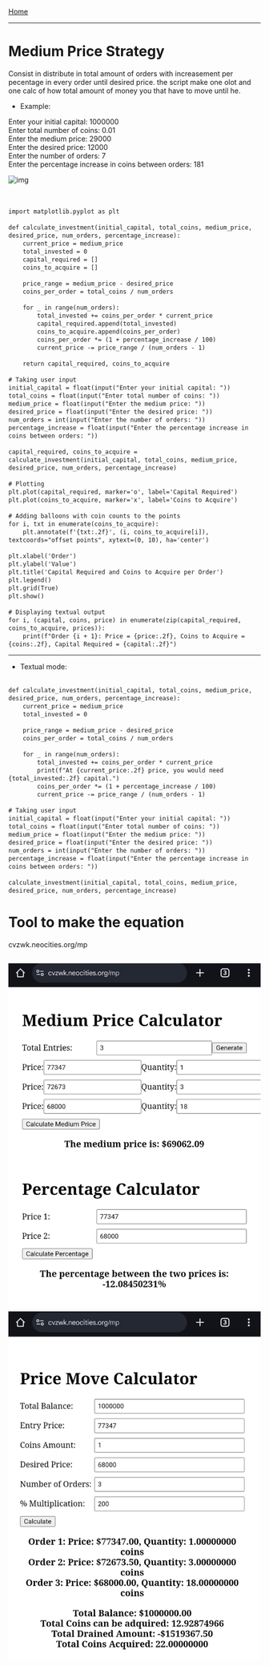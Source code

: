 [Home](/README.md)     

---    

# Medium Price Strategy

Consist in distribute in total amount of orders with increasement per pecentage in every order until desired price.
the script make one olot and one calc of how total amount of money you that have to move until he.

- Example:        
        
Enter your initial capital: 1000000        
Enter total number of coins: 0.01       
Enter the medium price: 29000        
Enter the desired price: 12000      
Enter the number of orders: 7       
Enter the percentage increase in coins between orders: 181        
 
![img](/assets/docs/knowledges/Financial/strategy/mediumprice/IMG/1img.png)    

```


import matplotlib.pyplot as plt

def calculate_investment(initial_capital, total_coins, medium_price, desired_price, num_orders, percentage_increase):
    current_price = medium_price
    total_invested = 0
    capital_required = []
    coins_to_acquire = []

    price_range = medium_price - desired_price
    coins_per_order = total_coins / num_orders

    for _ in range(num_orders):
        total_invested += coins_per_order * current_price
        capital_required.append(total_invested)
        coins_to_acquire.append(coins_per_order)
        coins_per_order *= (1 + percentage_increase / 100)
        current_price -= price_range / (num_orders - 1)

    return capital_required, coins_to_acquire

# Taking user input
initial_capital = float(input("Enter your initial capital: "))
total_coins = float(input("Enter total number of coins: "))
medium_price = float(input("Enter the medium price: "))
desired_price = float(input("Enter the desired price: "))
num_orders = int(input("Enter the number of orders: "))
percentage_increase = float(input("Enter the percentage increase in coins between orders: "))

capital_required, coins_to_acquire = calculate_investment(initial_capital, total_coins, medium_price, desired_price, num_orders, percentage_increase)

# Plotting
plt.plot(capital_required, marker='o', label='Capital Required')
plt.plot(coins_to_acquire, marker='x', label='Coins to Acquire')

# Adding balloons with coin counts to the points
for i, txt in enumerate(coins_to_acquire):
    plt.annotate(f'{txt:.2f}', (i, coins_to_acquire[i]), textcoords="offset points", xytext=(0, 10), ha='center')

plt.xlabel('Order')
plt.ylabel('Value')
plt.title('Capital Required and Coins to Acquire per Order')
plt.legend()
plt.grid(True)
plt.show()

# Displaying textual output
for i, (capital, coins, price) in enumerate(zip(capital_required, coins_to_acquire, prices)):
    print(f"Order {i + 1}: Price = {price:.2f}, Coins to Acquire = {coins:.2f}, Capital Required = {capital:.2f}")

```
---    


- Textual mode:

```

def calculate_investment(initial_capital, total_coins, medium_price, desired_price, num_orders, percentage_increase):
    current_price = medium_price
    total_invested = 0

    price_range = medium_price - desired_price
    coins_per_order = total_coins / num_orders

    for _ in range(num_orders):
        total_invested += coins_per_order * current_price
        print(f"At {current_price:.2f} price, you would need {total_invested:.2f} capital.")
        coins_per_order *= (1 + percentage_increase / 100)
        current_price -= price_range / (num_orders - 1)

# Taking user input
initial_capital = float(input("Enter your initial capital: "))
total_coins = float(input("Enter total number of coins: "))
medium_price = float(input("Enter the medium price: "))
desired_price = float(input("Enter the desired price: "))
num_orders = int(input("Enter the number of orders: "))
percentage_increase = float(input("Enter the percentage increase in coins between orders: "))

calculate_investment(initial_capital, total_coins, medium_price, desired_price, num_orders, percentage_increase)

```

# Tool to make the equation   
cvzwk.neocities.org/mp

![img](/assets/docs/knowledges/Financial/strategy/mediumprice/IMG/20250417_231932.jpg)
![img](/assets/docs/knowledges/Financial/strategy/mediumprice/IMG/20250417_231940.jpg)   
---  
